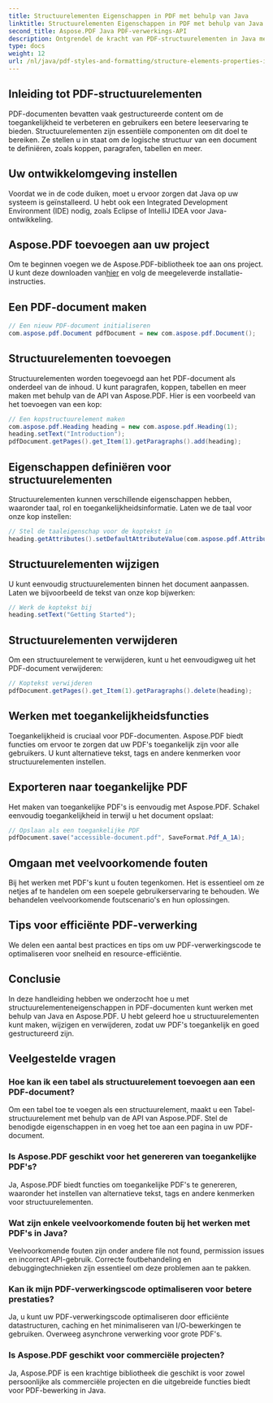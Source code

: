```yaml
---
title: Structuurelementen Eigenschappen in PDF met behulp van Java
linktitle: Structuurelementen Eigenschappen in PDF met behulp van Java
second_title: Aspose.PDF Java PDF-verwerkings-API
description: Ontgrendel de kracht van PDF-structuurelementen in Java met Aspose.PDF. Leer hoe u PDF's kunt maken, wijzigen en optimaliseren voor toegankelijkheid.
type: docs
weight: 12
url: /nl/java/pdf-styles-and-formatting/structure-elements-properties-in-pdf-using-java/
---
```


## Inleiding tot PDF-structuurelementen

PDF-documenten bevatten vaak gestructureerde content om de toegankelijkheid te verbeteren en gebruikers een betere leeservaring te bieden. Structuurelementen zijn essentiële componenten om dit doel te bereiken. Ze stellen u in staat om de logische structuur van een document te definiëren, zoals koppen, paragrafen, tabellen en meer.

## Uw ontwikkelomgeving instellen

Voordat we in de code duiken, moet u ervoor zorgen dat Java op uw systeem is geïnstalleerd. U hebt ook een Integrated Development Environment (IDE) nodig, zoals Eclipse of IntelliJ IDEA voor Java-ontwikkeling.

## Aspose.PDF toevoegen aan uw project

 Om te beginnen voegen we de Aspose.PDF-bibliotheek toe aan ons project. U kunt deze downloaden van[hier](https://releases.aspose.com/pdf/java/) en volg de meegeleverde installatie-instructies.

## Een PDF-document maken

```java
// Een nieuw PDF-document initialiseren
com.aspose.pdf.Document pdfDocument = new com.aspose.pdf.Document();
```

## Structuurelementen toevoegen

Structuurelementen worden toegevoegd aan het PDF-document als onderdeel van de inhoud. U kunt paragrafen, koppen, tabellen en meer maken met behulp van de API van Aspose.PDF. Hier is een voorbeeld van het toevoegen van een kop:

```java
// Een kopstructuurelement maken
com.aspose.pdf.Heading heading = new com.aspose.pdf.Heading(1);
heading.setText("Introduction");
pdfDocument.getPages().get_Item(1).getParagraphs().add(heading);
```

## Eigenschappen definiëren voor structuurelementen

Structuurelementen kunnen verschillende eigenschappen hebben, waaronder taal, rol en toegankelijkheidsinformatie. Laten we de taal voor onze kop instellen:

```java
// Stel de taaleigenschap voor de koptekst in
heading.getAttributes().setDefaultAttributeValue(com.aspose.pdf.AttributeKeys.Lang, "en-US");
```

## Structuurelementen wijzigen

U kunt eenvoudig structuurelementen binnen het document aanpassen. Laten we bijvoorbeeld de tekst van onze kop bijwerken:

```java
// Werk de koptekst bij
heading.setText("Getting Started");
```

## Structuurelementen verwijderen

Om een structuurelement te verwijderen, kunt u het eenvoudigweg uit het PDF-document verwijderen:

```java
// Koptekst verwijderen
pdfDocument.getPages().get_Item(1).getParagraphs().delete(heading);
```

## Werken met toegankelijkheidsfuncties

Toegankelijkheid is cruciaal voor PDF-documenten. Aspose.PDF biedt functies om ervoor te zorgen dat uw PDF's toegankelijk zijn voor alle gebruikers. U kunt alternatieve tekst, tags en andere kenmerken voor structuurelementen instellen.

## Exporteren naar toegankelijke PDF

Het maken van toegankelijke PDF's is eenvoudig met Aspose.PDF. Schakel eenvoudig toegankelijkheid in terwijl u het document opslaat:

```java
// Opslaan als een toegankelijke PDF
pdfDocument.save("accessible-document.pdf", SaveFormat.Pdf_A_1A);
```

## Omgaan met veelvoorkomende fouten

Bij het werken met PDF's kunt u fouten tegenkomen. Het is essentieel om ze netjes af te handelen om een soepele gebruikerservaring te behouden. We behandelen veelvoorkomende foutscenario's en hun oplossingen.

## Tips voor efficiënte PDF-verwerking

We delen een aantal best practices en tips om uw PDF-verwerkingscode te optimaliseren voor snelheid en resource-efficiëntie.

## Conclusie

In deze handleiding hebben we onderzocht hoe u met structuurelementeneigenschappen in PDF-documenten kunt werken met behulp van Java en Aspose.PDF. U hebt geleerd hoe u structuurelementen kunt maken, wijzigen en verwijderen, zodat uw PDF's toegankelijk en goed gestructureerd zijn.

## Veelgestelde vragen

### Hoe kan ik een tabel als structuurelement toevoegen aan een PDF-document?

Om een tabel toe te voegen als een structuurelement, maakt u een Tabel-structuurelement met behulp van de API van Aspose.PDF. Stel de benodigde eigenschappen in en voeg het toe aan een pagina in uw PDF-document.

### Is Aspose.PDF geschikt voor het genereren van toegankelijke PDF's?

Ja, Aspose.PDF biedt functies om toegankelijke PDF's te genereren, waaronder het instellen van alternatieve tekst, tags en andere kenmerken voor structuurelementen.

### Wat zijn enkele veelvoorkomende fouten bij het werken met PDF's in Java?

Veelvoorkomende fouten zijn onder andere file not found, permission issues en incorrect API-gebruik. Correcte foutbehandeling en debuggingtechnieken zijn essentieel om deze problemen aan te pakken.

### Kan ik mijn PDF-verwerkingscode optimaliseren voor betere prestaties?

Ja, u kunt uw PDF-verwerkingscode optimaliseren door efficiënte datastructuren, caching en het minimaliseren van I/O-bewerkingen te gebruiken. Overweeg asynchrone verwerking voor grote PDF's.

### Is Aspose.PDF geschikt voor commerciële projecten?

Ja, Aspose.PDF is een krachtige bibliotheek die geschikt is voor zowel persoonlijke als commerciële projecten en die uitgebreide functies biedt voor PDF-bewerking in Java.